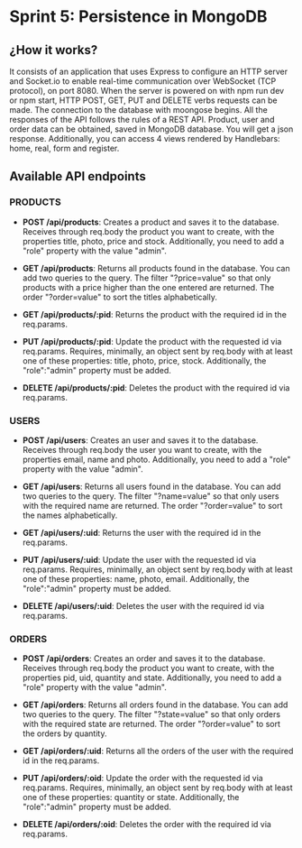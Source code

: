 # Sprint 5: Persistence in MongoDB

## ¿How it works?

It consists of an application that uses Express to configure an HTTP server and Socket.io to enable real-time communication over WebSocket (TCP protocol), on port 8080. When the server is powered on with npm run dev or npm start, HTTP POST, GET, PUT and DELETE verbs requests can be made. The connection to the database with moongose ​​begins. All the responses of the API follows the rules of a REST API. Product, user and order data can be obtained, saved in MongoDB database. You will get a json response. Additionally, you can access 4 views rendered by Handlebars: home, real, form and register.

## Available API endpoints

### PRODUCTS

- **POST /api/products**: Creates a product and saves it to the database. Receives through req.body the product you want to create, with the properties title, photo, price and stock. Additionally, you need to add a "role" property with the value "admin".

- **GET /api/products**: Returns all products found in the database. You can add two queries to the query. The filter "?price=value" so that only products with a price higher than the one entered are returned. The order "?order=value" to sort the titles alphabetically.

- **GET /api/products/:pid**: Returns the product with the required id in the req.params.

- **PUT /api/products/:pid**: Update the product with the requested id via req.params. Requires, minimally, an object sent by req.body with at least one of these properties: title, photo, price, stock. Additionally, the "role":"admin" property must be added.
 
- **DELETE /api/products/:pid**: Deletes the product with the required id via req.params.

### USERS

- **POST /api/users**: Creates an user and saves it to the database. Receives through req.body the user you want to create, with the properties email, name and photo. Additionally, you need to add a "role" property with the value "admin".

- **GET /api/users**: Returns all users found in the database. You can add two queries to the query. The filter "?name=value" so that only users with the required name are returned. The order "?order=value" to sort the names alphabetically.

- **GET /api/users/:uid**: Returns the user with the required id in the req.params.

- **PUT /api/users/:uid**: Update the user with the requested id via req.params. Requires, minimally, an object sent by req.body with at least one of these properties: name, photo, email. Additionally, the "role":"admin" property must be added.
 
- **DELETE /api/users/:uid**: Deletes the user with the required id via req.params.

### ORDERS

- **POST /api/orders**: Creates an order and saves it to the database. Receives through req.body the product you want to create, with the properties pid, uid, quantity and state. Additionally, you need to add a "role" property with the value "admin".

- **GET /api/orders**: Returns all orders found in the database. You can add two queries to the query. The filter "?state=value" so that only orders with the required state are returned. The order "?order=value" to sort the orders by quantity.

- **GET /api/orders/:uid**: Returns all the orders of the user with the required id in the req.params.

- **PUT /api/orders/:oid**: Update the order with the requested id via req.params. Requires, minimally, an object sent by req.body with at least one of these properties: quantity or state. Additionally, the "role":"admin" property must be added.
 
- **DELETE /api/orders/:oid**: Deletes the order with the required id via req.params. 


